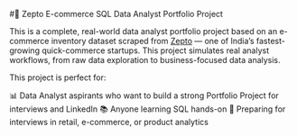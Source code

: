 #🛒 Zepto E-commerce SQL Data Analyst Portfolio Project

This is a complete, real-world data analyst portfolio project based on an e-commerce inventory dataset scraped from [Zepto](https://www.zepto.com/) — one of India’s fastest-growing quick-commerce startups. 
This project simulates real analyst workflows, from raw data exploration to business-focused data analysis.

This project is perfect for:

📊 Data Analyst aspirants who want to build a strong Portfolio Project for interviews and LinkedIn
📚 Anyone learning SQL hands-on
💼 Preparing for interviews in retail, e-commerce, or product analytics
